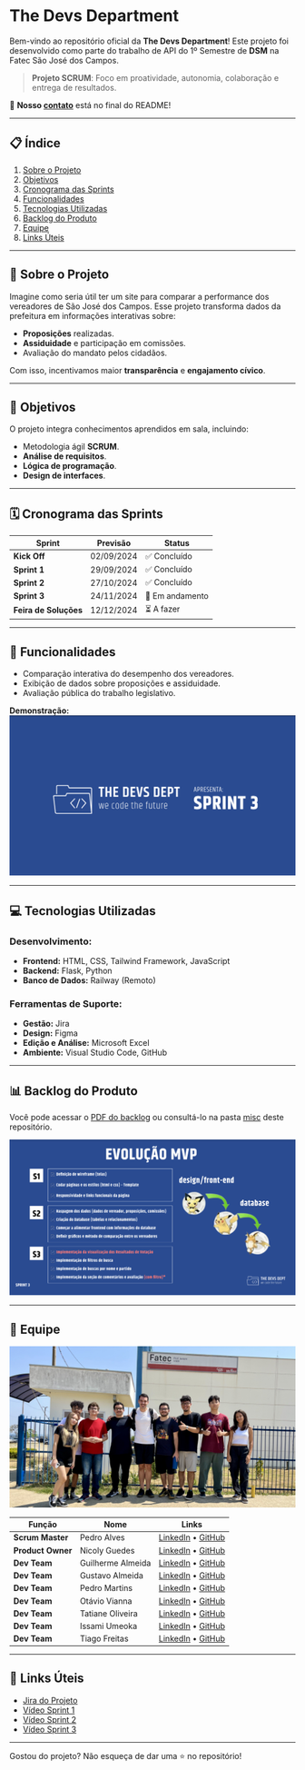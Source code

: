 # **The Devs Department**  

Bem-vindo ao repositório oficial da **The Devs Department**! Este projeto foi desenvolvido como parte do trabalho de API do 1º Semestre de **DSM** na Fatec São José dos Campos.

> **Projeto SCRUM**: Foco em proatividade, autonomia, colaboração e entrega de resultados.

📌 **Nosso [contato](#autores)** está no final do README!  

---

## **📋 Índice**  
1. [Sobre o Projeto](#sobre-o-projeto)  
2. [Objetivos](#objetivos)  
3. [Cronograma das Sprints](#cronograma-das-sprints)  
4. [Funcionalidades](#funcionalidades)  
5. [Tecnologias Utilizadas](#tecnologias-utilizadas)  
6. [Backlog do Produto](#backlog-do-produto)  
7. [Equipe](#equipe)  
8. [Links Úteis](#links-úteis)  

---

## **📝 Sobre o Projeto**  

Imagine como seria útil ter um site para comparar a performance dos vereadores de São José dos Campos. Esse projeto transforma dados da prefeitura em informações interativas sobre:  

- **Proposições** realizadas.  
- **Assiduidade** e participação em comissões.  
- Avaliação do mandato pelos cidadãos.  

Com isso, incentivamos maior **transparência** e **engajamento cívico**.  

---

## **🎯 Objetivos**  

O projeto integra conhecimentos aprendidos em sala, incluindo:  
- Metodologia ágil **SCRUM**.  
- **Análise de requisitos**.  
- **Lógica de programação**.  
- **Design de interfaces**.  

---

## **🗓️ Cronograma das Sprints**  

| Sprint            | Previsão       | Status       |  
|--------------------|----------------|--------------|  
| **Kick Off**       | 02/09/2024     | ✅ Concluído  |  
| **Sprint 1**       | 29/09/2024     | ✅ Concluído  |  
| **Sprint 2**       | 27/10/2024     | ✅ Concluído  |  
| **Sprint 3**       | 24/11/2024     | 🔄 Em andamento |  
| **Feira de Soluções** | 12/12/2024   | ⏳ A fazer    |  

---

## **🚀 Funcionalidades**  

- Comparação interativa do desempenho dos vereadores.  
- Exibição de dados sobre proposições e assiduidade.  
- Avaliação pública do trabalho legislativo.  

**Demonstração:**  
[![Demonstração](misc/imagens/sprint3.png)](https://youtu.be/o4FedTRK9qg)  

---

## **💻 Tecnologias Utilizadas**  

### **Desenvolvimento:**  
- **Frontend:** HTML, CSS, Tailwind Framework, JavaScript  
- **Backend:** Flask, Python  
- **Banco de Dados:** Railway (Remoto)  

### **Ferramentas de Suporte:**  
- **Gestão:** Jira  
- **Design:** Figma  
- **Edição e Análise:** Microsoft Excel  
- **Ambiente:** Visual Studio Code, GitHub  

---

## **📊 Backlog do Produto**  

Você pode acessar o [PDF do backlog](misc/backlog.pdf) ou consultá-lo na pasta [misc](/misc) deste repositório.  

![Evolução do Projeto](misc/imagens/mvp.png)  

---

## **👥 Equipe**  

![Foto da Equipe](misc/imagens/foto-grupo.jpeg)  

| Função           | Nome                  | Links                                                                                                                                      |  
|-------------------|-----------------------|--------------------------------------------------------------------------------------------------------------------------------------------|  
| **Scrum Master** | Pedro Alves           | [LinkedIn](https://www.linkedin.com/in/pedro-alves-579a93140/) • [GitHub](https://github.com/pphvaz)                                       |  
| **Product Owner**  | Nicoly Guedes         | [LinkedIn](https://www.linkedin.com/in/nicoly-guedes-dev/) • [GitHub](https://github.com/nicolygz)                                         |  
| **Dev Team**      | Guilherme Almeida     | [LinkedIn](https://www.linkedin.com/in/guilherme-almeida-profile/) • [GitHub](https://github.com/AlmdGuilherme)                            |  
| **Dev Team**      | Gustavo Almeida       | [LinkedIn](https://www.linkedin.com/in/gustavo-almeida-camargo/) • [GitHub](https://github.com/GustavoAC0802)                              |  
| **Dev Team**      | Pedro Martins         | [LinkedIn](https://www.linkedin.com/in/pedro-henrique-martins-55a0752a4/) • [GitHub](https://github.com/pedro-h-martins)                   |  
| **Dev Team**      | Otávio Vianna         | [LinkedIn](https://www.linkedin.com/in/ot%C3%A1vio-vianna-lima-1b26a932a/) • [GitHub](https://github.com/tuzzooz)                         |  
| **Dev Team**      | Tatiane Oliveira      | [LinkedIn](https://www.linkedin.com/in/tatiane-oliveira-a66789296/) • [GitHub](https://github.com/TatianeOliveira8)                        |  
| **Dev Team**      | Issami Umeoka         | [LinkedIn](https://www.linkedin.com/in/issami-umeoka-786716226/) • [GitHub](https://github.com/IssamiU)                                   |  
| **Dev Team**      | Tiago Freitas         | [LinkedIn](https://www.linkedin.com/in/tiago-freitas-74730b2a9/) • [GitHub](https://github.com/tiagow2)                                   |  

---

## **🔗 Links Úteis**  

- [Jira do Projeto](https://guedesdeabreunicoly.atlassian.net/jira/software/projects/SCRUM/boards/1)  
- [Vídeo Sprint 1](https://www.youtube.com/watch?v=Mvr1f5ndZ1o)  
- [Vídeo Sprint 2](https://www.youtube.com/watch?v=o4FedTRK9qg)
 - [Vídeo Sprint 3]()


---

Gostou do projeto? Não esqueça de dar uma ⭐ no repositório!  
